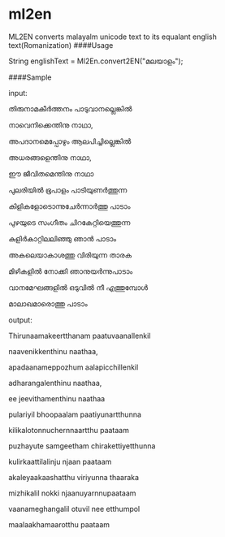 # ml2en
ML2EN converts malayalm unicode text to its equalant english text(Romanization)
####Usage

String englishText = Ml2En.convert2EN("മലയാളം");

####Sample

input:

തിരുനാമകീര്‍ത്തനം പാടുവാനല്ലെങ്കില്‍ 

നാവെനിക്കെന്തിനു നാഥാ, 

അപദാനമെപ്പോഴും ആലപിച്ചില്ലെങ്കില്‍ 

അധരങ്ങളെന്തിനു നാഥാ, 

ഈ ജീവിതമെന്തിനു നാഥാ 


പുലരിയില്‍ ഭൂപാളം പാടിയുണര്‍ത്തുന്ന 

കിളികളോടൊന്നുചേര്‍ന്നാര്‍ത്തു പാടാം 

പുഴയുടെ സംഗീതം ചിറകേറ്റിയെത്തുന്ന 

കുളിര്‍കാറ്റിലലിഞ്ഞു ഞാന്‍ പാടാം 


അകലെയാകാശത്തു വിരിയുന്ന താരക 

മിഴികളില്‍ നോക്കി ഞാനുയര്‍ന്നുപാടാം 

വാനമേഘങ്ങളില്‍ ഒടുവില്‍ നീ എത്തുമ്പോള്‍ 

മാലാഖമാരൊത്തു പാടാം 


output:

Thirunaamakeer‍tthanam paatuvaanallenkil‍ 

naavenikkenthinu naathaa, 

apadaanameppozhum aalapicchillenkil‍ 

adharangalenthinu naathaa, 

ee jeevithamenthinu naathaa 


pulariyil‍ bhoopaalam paatiyunar‍tthunna 

kilikalotonnucher‍nnaar‍tthu paataam 

puzhayute samgeetham chirakettiyetthunna 

kulir‍kaattilalinju njaan‍ paataam 


akaleyaakaashatthu viriyunna thaaraka 

mizhikalil‍ nokki njaanuyar‍nnupaataam 

vaanameghangalil‍ otuvil‍ nee etthumpol‍ 

maalaakhamaarotthu paataam 

